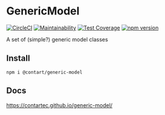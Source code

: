 # GenericModel

[![CircleCI](https://circleci.com/gh/contartec/generic-model.svg?style=shield&circle-token=d612e4b4186e0e54cd8bff326e891c277b3fdb36)](https://circleci.com/gh/contartec/generic-model)
[![Maintainability](https://api.codeclimate.com/v1/badges/4947cbae75df68640f95/maintainability)](https://codeclimate.com/github/contartec/generic-model/maintainability)
[![Test Coverage](https://api.codeclimate.com/v1/badges/4947cbae75df68640f95/test_coverage)](https://codeclimate.com/github/contartec/generic-model/test_coverage)
[![npm version](https://badge.fury.io/js/%40contartec%2Fgeneric-model.svg)](https://badge.fury.io/js/%40contartec%2Fgeneric-model)

A set of (simple?) generic model classes

## Install

`npm i @contart/generic-model`

## Docs

https://contartec.github.io/generic-model/